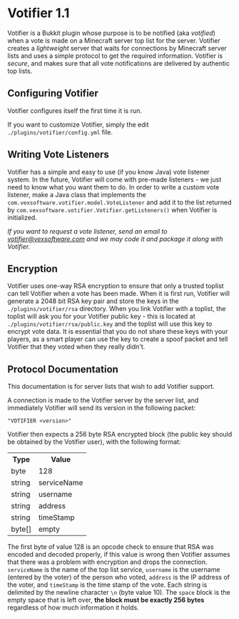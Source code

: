 # Votifier 1.1

Votifier is a Bukkit plugin whose purpose is to be notified (aka *votified*) when a vote is made on a Minecraft server top list for the server.  Votifier creates a *lightweight* server that waits for connections by Minecraft server lists and uses a simple protocol to get the required information.  Votifier is *secure*, and makes sure that all vote notifications are delivered by authentic top lists.

## Configuring Votifier

Votifier configures itself the first time it is run.

If you want to customize Votifier, simply the edit `./plugins/votifier/config.yml` file.

## Writing Vote Listeners

Votifier has a simple and easy to use (if you know Java) vote listener system.  In the future, Votifier will come with pre-made listeners - we just need to know what you want them to do.  In order to write a custom vote listener, make a Java class that implements the `com.vexsoftware.votifier.model.VoteListener` and add it to the list returned by `com.vexsoftware.votifier.Votifier.getListeners()` when Votifier is initialized.

*If you want to request a vote listener, send an email to votifier@vexsoftware.com and we may code it and package it along with Votifier.*

## Encryption

Votifier uses one-way RSA encryption to ensure that only a trusted toplist can tell Votifier when a vote has been made.  When it is first run, Votifier will generate a 2048 bit RSA key pair and store the keys in the `./plugins/votifier/rsa` directory.  When you link Votifier with a toplist, the toplist will ask you for your Votifier public key - this is located at `./plugins/votifier/rsa/public.key` and the toplist will use this key to encrypt vote data.  It is essential that you do not share these keys with your players, as a smart player can use the key to create a spoof packet and tell Votifier that they voted when they really didn't.

## Protocol Documentation

This documentation is for server lists that wish to add Votifier support.

A connection is made to the Votifier server by the server list, and immediately Votifier will send its version in the following packet:

    "VOTIFIER <version>"

Votifier then expects a 256 byte RSA encrypted block (the public key should be obtained by the Votifier user), with the following format:

<table>
	<tr>
		<th>Type</th>
		<th>Value</th>
	</tr>
	<tr>
		<td>byte</td>
		<td>128</td>
	</tr>
	<tr>
		<td>string</td>
		<td>serviceName</td>
	</tr>
	<tr>
		<td>string</td>
		<td>username</td>
	</tr>
	<tr>
		<td>string</td>
		<td>address</td>
	</tr>
	<tr>
		<td>string</td>
		<td>timeStamp</td>
	</tr>
	<tr>
		<td>byte[]</td>
		<td>empty</td>
	</tr>
</table>

The first byte of value 128 is an opcode check to ensure that RSA was encoded and decoded properly, if this value is wrong then Votifier assumes that there was a problem with encryption and drops the connection. `serviceName` is the name of the top list service, `username` is the username (entered by the voter) of the person who voted, `address` is the IP address of the voter, and `timeStamp` is the time stamp of the vote.  Each string is delimited by the newline character `\n` (byte value 10).  The `space` block is the empty space that is left over, **the block must be exactly 256 bytes** regardless of how much information it holds.
